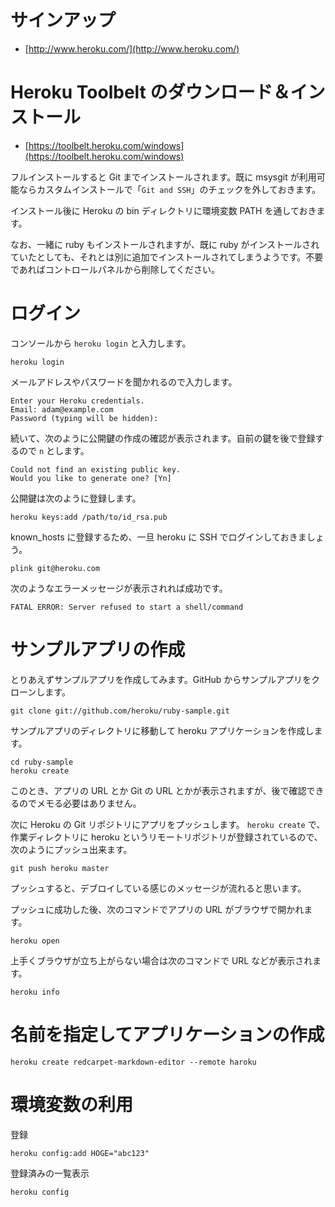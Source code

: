 # サインアップ

- [http://www.heroku.com/](http://www.heroku.com/)

# Heroku Toolbelt のダウンロード＆インストール

- [https://toolbelt.heroku.com/windows](https://toolbelt.heroku.com/windows)

フルインストールすると Git までインストールされます。既に msysgit が利用可能ならカスタムインストールで「`Git and SSH`」のチェックを外しておきます。

インストール後に Heroku の bin ディレクトリに環境変数 PATH を通しておきます。

なお、一緒に ruby もインストールされますが、既に ruby がインストールされていたとしても、それとは別に追加でインストールされてしまうようです。不要であればコントロールパネルから削除してください。

# ログイン

コンソールから `heroku login` と入力します。

    heroku login
    
メールアドレスやパスワードを聞かれるので入力します。

    Enter your Heroku credentials.
    Email: adam@example.com
    Password (typing will be hidden):

続いて、次のように公開鍵の作成の確認が表示されます。自前の鍵を後で登録するので `n` とします。

    Could not find an existing public key.
    Would you like to generate one? [Yn]

公開鍵は次のように登録します。

    heroku keys:add /path/to/id_rsa.pub

known_hosts に登録するため、一旦 heroku に SSH でログインしておきましょう。

    plink git@heroku.com

次のようなエラーメッセージが表示されれば成功です。  

    FATAL ERROR: Server refused to start a shell/command

# サンプルアプリの作成

とりあえずサンプルアプリを作成してみます。GitHub からサンプルアプリをクローンします。

    git clone git://github.com/heroku/ruby-sample.git

サンプルアプリのディレクトリに移動して heroku アプリケーションを作成します。

    cd ruby-sample
    heroku create

このとき、アプリの URL とか Git の URL とかが表示されますが、後で確認できるのでメモる必要はありません。

次に Heroku の Git リポジトリにアプリをプッシュします。
`heroku create` で、作業ディレクトリに heroku というリモートリポジトリが登録されているので、次のようにプッシュ出来ます。

    git push heroku master

プッシュすると、デブロイしている感じのメッセージが流れると思います。

プッシュに成功した後、次のコマンドでアプリの URL がブラウザで開かれます。

    heroku open

上手くブラウザが立ち上がらない場合は次のコマンドで URL などが表示されます。

    heroku info

# 名前を指定してアプリケーションの作成

    heroku create redcarpet-markdown-editor --remote haroku

# 環境変数の利用

登録

    heroku config:add HOGE="abc123"

登録済みの一覧表示

    heroku config
